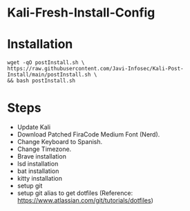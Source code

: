 # Kali-Fresh-Install-Config

# Installation
```
wget -qO postInstall.sh \
https://raw.githubusercontent.com/Javi-Infosec/Kali-Post-Install/main/postInstall.sh \
&& bash postInstall.sh
```
# Steps

- Update Kali
- Download Patched FiraCode Medium Font (Nerd).
- Change Keyboard to Spanish.
- Change Timezone.
- Brave installation
- lsd installation
- bat installation
- kitty installation
- setup git
- setup git alias to get dotfiles (Reference: https://www.atlassian.com/git/tutorials/dotfiles)

